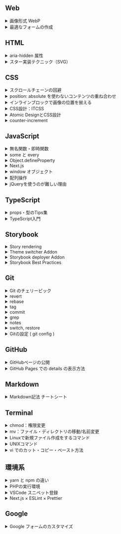 ## Web

<details>

  <summary>画像形式 WebP</summary>

  <div>

- 今までは用途ごとに画像フォーマットの使い分けが必要だったが、WebP でフォーマットを一本化できる
- 対応方法：画像形式を平行サポートする
- 出し分け方法  
  フロント：`<picture>` 要素を使い、 `<source>` に複数形式の画像を指定する  
  サーバーサイド：サーバー側で判断し適切な画像を返す

参考 URL：

- [次世代画像形式の WebP、そして AVIF へ。変わり続ける技術に対応する web 制作の黄金解 - ICS MEDIA](https://ics.media/entry/201001/)

  </div>

</details>

<details>

  <summary>最適なフォームの作成</summary>

  <div>

- `type` 属性でモバイルで最適なキーボードレイアウトが表示されるように伝えることが可能
- `autocomplete` 属性はセクション名を伴うことが可能
- 異なるセクションの場合は、個別にオートコンプリートをすることができる
- `checkValidity()` でフォームが有効化の判断が可能

参考 URL：

- [最適なフォームの作成 | Web | Google Developers](https://developers.google.com/web/fundamentals/design-and-ux/input/forms?hl=ja)

  </div>

</details>

## HTML

<details>
  <summary>aria-hidden 属性</summary>
  <div>

- `aria-hidden="true"` を設定することで、視覚的に非表示になっていないコンテンツを支援技術から外すことができる
- Modal の裏で表示されているコンテンツなどに適用することがある
- 表示すべきコンテンツも含んでしまうため、 `aria-hidden="true"` を `<body>` に指定することは推奨されない

参考 URL：

- [コンテンツの非表示と更新 | Web | Google Developers](https://developers.google.com/web/fundamentals/accessibility/semantics-aria/hiding-and-updating-content?hl=ja#aria-hidden)
- [[aria-hidden="true"] is present on the document<body></body>](https://web.dev/aria-hidden-body/)

  </div>
</details>

<details>
  <summary>スター実装テクニック（SVG）</summary>
  <div>

- アクセシビリティのため、aria-hidden 属性で評価に関する情報を含める
- `<symbol id="name">`, `<use href="#name">` 要素で SVG パスデータの再利用が可能
- `<mask>` を利用して、半透明スターを表現可能

参考 URL：

- [これから実装する人にオススメ！レイティングに使用するスター（星形）を実装する SVG のテクニック | コリス](https://coliss.com/articles/build-websites/operation/work/star-rating-svg-solution.html)

  </div>
</details>

## CSS

<details>

  <summary>スクロールチェーンの回避</summary>

  <div>

- スクロールチェーン：モーダルコンテンツをスクロールし、終わりに到達するとその下のコンテンツのスクロールが始まるような動作
- `overscroll-behavior: auto;`：デフォルトの設定。スクロールチェーンが発生する。
- `overscroll-behavior: contain;`：スクロールを要素の境界内に格納する。
- `overscroll-behavior: none;`：`contain` の動作に加えてページの上部・下部に到達したときのバウンス効果を防ぐ。

参考 URL：

- [CSS でスクロールが連鎖するのを回避する古い方法と overscroll-behavior を使った新しいテクニック | コリス](https://coliss.com/articles/build-websites/operation/css/prevent-scroll-chaining-overscroll-behavior.html)

  </div>

</details>

<details>

  <summary>position: absolute を使わないコンテンツの重ね合わせ</summary>

  <div>

- `display: grid` で要素を重ねることが可能
- `grid-aria: 1/-1;` で二つの要素を同じエリアに配置する

参考 URL：

- [モダン CSS による絶対配置（position: absolute;）の削減 | コリス](https://coliss.com/articles/build-websites/operation/css/less-absolute-positioning-modern-css.html)

  </div>

</details>

<details>
  <summary>インラインブロックで画像の位置を揃える</summary>
  <div>

- `vertical-align` のデフォルト値は `baseline`
- `display: inline-block` で画像を含むコンテンツと文字を含むコンテンツを並べると、画像の下端と文字の下端が揃うように並び、見た目上ずれが発生する

参考 URL：

- [css – インラインブロックを並べて画像を表示するとずれてしまう | memorandum-plus](http://memorandum-plus.com/2018/04/04/css-%E3%82%A4%E3%83%B3%E3%83%A9%E3%82%A4%E3%83%B3%E3%83%96%E3%83%AD%E3%83%83%E3%82%AF%E3%82%92%E4%B8%A6%E3%81%B9%E3%81%A6%E7%94%BB%E5%83%8F%E3%82%92%E8%A1%A8%E7%A4%BA%E3%81%99%E3%82%8B%E3%81%A8/)

  </div>
</details>

<details>
  <summary>CSS設計：ITCSS</summary>
  <div>

- ITCSS：詳細度によって階層（レイヤー）を分けて CSS を管理する設計手法
- クラス名の命名ルールはない

参考 URL：

- [ITCSS を採用して共同開発しやすい CSS 設計を ZOZOTOWN に導入した話 - ZOZO Technologies TECH BLOG](https://techblog.zozo.com/entry/itcss-to-zozotown)

  </div>
</details>

<details>
  <summary>Atomic DesignとCSS設計</summary>
  <div>

- Atomic Design：UI 設計の考え方で、ページを Atoms（原子）の集まりと考える
- Atoms（原子） < Molecules（分子） < Organisms（有機体） < Templates（テンプレート） <div Pages（ページ）のように UI を階層構造で捉える

参考 URL：

- [Atomic Design と CSS 設計 | 第 1 回 Atomic Design とは何か | CodeGrid](https://www.codegrid.net/articles/2017-atomic-design-1/)

  </div>
</details>

<details>

  <summary>counter-increment</summary>

  <div>

- `counter-increment: [名前];` で、CSS で連番を作成することができる。
- リスト毎に値をリセットしたい場合は、親に `counter-reset` を指定すればよい。

```SCSS
// 使用例

.list {
  counter-reset: list;

  &-item {
    counter-increment: list;

    &::before {
      content: list;
    }
  }
}
```

参考 URL：

- [counter-increment - CSS: カスケーディングスタイルシート | MDN](https://developer.mozilla.org/ja/docs/Web/CSS/counter-increment)
- [CSS の counter-increment を使って簡単に自動で連番をつける方法 | ジーニアスブログ – WEB 制作会社ジーニアスウェブのお役立ちブログ](https://www.genius-web.co.jp/blog/web-programming/a-method-of-using-a-css-counter-increment-to-easily-get-a-sequential-number-automatically.html)

  </div>

</details>

## JavaScript

<details>

  <summary>無名関数・即時関数</summary>

  <div>

- 無名関数：関数名のない関数。1 回のみ使用する関数に使う。
- 即時関数：定義してすぐに実行される関数。1 回のみ使用する関数に使う。
  無名関数（アロー）を即時関数で書いた例

```
((a, b) => {
  const sum = a + b;
  console.log(sum);
})(1, 2);
```

参考 URL：

- [JavaScript で即時関数を使う方法【初心者向け】 | TechAcademy マガジン](https://techacademy.jp/magazine/5530)

  </div>

</details>

<details>

  <summary>some と every</summary>

  <div>

- 配列に使えるメソッド (使用例： `arr.every(elem => elem > 0)` )
- `some` : 配列の要素 1 つ以上が条件を満たす場合に `true` を返す
- `every` : 配列のすべての要素が条件を満たす場合に `true` を返す

参考 URL：

- [JavaScript の some と every がすごく便利 - Qiita](https://qiita.com/i_am_master_yoda/items/224ff73443b4566ec8e8)

  </div>

</details>

<details>

  <summary>Object.defineProperty</summary>

  <div>

- オブジェクトのプロパティを明示的に追加・変更することができる
- 代入でのプロパティ追加の場合、値の変更が可能だが `Object.defineProperty()` で追加した値は不変となる（ default では ）
- `get` : プロパティにアクセスすると、引数無しでこの関数が呼ばれる。戻り値はプロパティの値として使われる

参考 URL：

- [Object.defineProperty() - JavaScript | MDN](https://developer.mozilla.org/ja/docs/Web/JavaScript/Reference/Global_Objects/Object/defineProperty)

  </div>

</details>

<details>
  <summary>Next.js</summary>
  <div>

- `npx create-next-app` or `yarn create next-app` で Next.js アプリが簡単に作成できる
- pages ディレクトリの構成と対応する形でページが作成される

参考 URL：

- [はじめに | Next.js](https://nextjs-ja-translation-docs.vercel.app/docs/getting-started)

  </div>
</details>

<details>
  <summary>window オブジェクト</summary>
  <div>

- window は画面の DOM 全体を収める：画面内の要素はなんでもアクセスできる
- window はスクリプトを実行するウィンドウ：グローバル変数は window の変数として定義される。script で定義される内容はグローバル変数として定義される？
- window は省略して書くことが可能：`window.document` も `document` も同じ

参考 URL：

- [Window - Web API | MDN](https://developer.mozilla.org/ja/docs/Web/API/Window)
- [【JavaScript】Window オブジェクトって結局何なの...?](https://tektektech.com/what-is-window-object/)

  </div>
</details>

<details>

  <summary>配列操作</summary>

  <div>

- `reverse` メソッドで、配列を逆順にする事が可能
- `Array.from` でオブジェクトを配列に直すことが簡単にできる。

例

```JavaScript
    var friends = [
        { name: 'John', age: 22 },
        { name: 'Peter', age: 23 },
        { name: 'Mark', age: 24 },
    ]

    var friendsNames = Array.from(friends, ({name}) => name);
    console.log(friendsNames); // ["John", "Peter", "Mark"]
```

参考 URL：

- [JavaScript の配列操作に役立つ 13 のヒントとトリック - Qiita](https://qiita.com/rana_kualu/items/24e5b6009ad831102db4)

  </div>

</details>

<details>

  <summary>jQueryを使うのが難しい理由</summary>

  <div>

- 保守が必要：古い jQuery は脆弱性を持つこともあり、最新に保たれるよう定期的にコードを更新していく必要がある
- 速度：script タグの呼び出し完了を待つことで、遅延が発生する
  ユーザーを待たせないように読み込み順序のコントロールが必要

※jQuery 自体が悪ではないが、jQuery を選択するメリットは今や少ない

参考 URL：

- [そろそろなぜ jQuery を使うのが難しいのかをちゃんとまとめようと思う。｜榊原昌彦｜ note](https://note.com/rdlabo/n/ndfe07e0c0bcb)

  </div>

</details>

## TypeScript

<details>

  <summary>props・型のTips集</summary>

  <div>

- `React.ComponentProps` : 対象のコンポーネントの props の型を取得できる

参考 URL：

- [React + TypeScript で props と型を便利に扱う Tips 集](https://zenn.dev/so_nishimura/articles/e9afde3b7dc779)

  </div>

</details>

<details>

  <summary>TypeScript入門</summary>

  <div>

- 変数、関数、引数等の後ろに `:型名` を指定することで型宣言が可能
- `<型名> 値` `値 as 型名` の記述で型アサーションを使用し、型が不明な値に型付けが可能
- `Foo<S, T>` のような書き方で、型定義の中で `< >` で囲った名前を型変数として使うことができる

※勉強中

参考 URL：

- [とほほの TypeScript 入門 - とほほの WWW 入門](https://www.tohoho-web.com/ex/typescript.html)
- [TypeScript の型入門 - Qiita](https://qiita.com/uhyo/items/e2fdef2d3236b9bfe74a)

  </div>

</details>

## Storybook

<details>
  <summary>Story rendering</summary>
  <div>

- `.storybook/preview-head.html` を使えば、iframe の書き換えが可能？（調査中）

参考 URL：

- [Story rendering](https://storybook.js.org/docs/react/configure/story-rendering#adding-to-head/)

  </div>
</details>

<details>
  <summary>Theme switcher Addon</summary>
  <div>

- Storybook のテーマの切り替え（任意の要素のクラスの切り替え）ができる

参考 URL：

- [Theme switcher Addon | Storybook](https://storybook.js.org/addons/storybook-addon-themes)

  </div>
</details>

<details>
  <summary>Storybook deployer Addon</summary>
  <div>

- Storybook を github pages や S3 に簡単にデプロイできるようになる
- オプションで細かい指定も可能（現在はデプロイ時のディレクトリ名のみ指定している）

参考 URL：

- [Storybook Deployer](https://github.com/storybookjs/storybook-deployer)

  </div>
</details>

<details>

  <summary>Storybook Best Practices</summary>

  <div>

- コンポーネント毎に 1 つの Storybook ファイルを置き、Default, Playground, その他各ステータスのストーリー含める

※勉強中

参考 URL：

- [10 Storybook Best Practices | Better Programming](https://betterprogramming.pub/10-storybooks-best-practices-ad5fec0f145a)

  </div>

</details>

## Git

<details>
  <summary>Git のチェリーピック</summary>
  <div>

- 任意のコミットだけを別のブランチに適用することができる

参考 URL：

- [Git のチェリーピック | Atlassian Git Tutorial](https://www.atlassian.com/ja/git/tutorials/cherry-pick)
※分かりやすいサイトがあれば更新したい

  </div>
</details>

<details>
  <summary>revert</summary>
  <div>

- 特定のコミットを打ち消すことができる
- 新しくコミットを追加するため、コミットの履歴は残る

参考 URL：

- [revert ｜サル先生の Git 入門【プロジェクト管理ツール Backlog】](https://backlog.com/ja/git-tutorial/stepup/29/)

  </div>
</details>

<details>
  <summary>rebase</summary>
  <div>

- コミットをまとめることができる
- リベースはブランチの統合が可能（マージ同様）
- コミット履歴を整理することができる
- 履歴の破壊をするため、リモートブランチの操作はご法度

参考 URL：

- [rebase -i でコミットをまとめる｜サル先生の Git 入門【プロジェクト管理ツール Backlog】](https://backlog.com/ja/git-tutorial/stepup/32/)
- [マージとリベース | Atlassian Git Tutorial](https://www.atlassian.com/ja/git/tutorials/merging-vs-rebasing)

  </div>
</details>

<details>
  <summary>tag</summary>
  <div>

- コミットを参照しやすくするため、分かりやすい名前（タグ）を付けることができる

参考 URL：

- [タグ｜サル先生の Git 入門【プロジェクト管理ツール Backlog】](https://backlog.com/ja/git-tutorial/stepup/17/)

  </div>

</details>

<details>
  <summary>commit</summary>
  <div>

- `--amend` のオプションをつけることで、直前のコミットの内容を変更することが可能
- `git add` の後に `git commit --amend` を実行すると、コミットメッセージだけでなく、コミットに含む変更内容も変わる

参考 URL：

- [commit --amend ｜サル先生の Git 入門【プロジェクト管理ツール Backlog】](https://backlog.com/ja/git-tutorial/stepup/28/)

    </div>
  </details>

<details>
  <summary>grep</summary>
  <div>

- Git リポジトリ内の検索コマンド
- `-n` オプションで行数表示、`-E` で正規表現での検索などが可能

参考 URL：

- [Git リポジトリ内を grep する git grep はシンプルで超便利 | DevelopersIO](https://dev.classmethod.jp/articles/useful-git-grep-command/#%E3%83%95%E3%82%A1%E3%82%A4%E3%83%AB%E5%90%8D%E3%81%AE%E4%B8%80%E8%A6%A7%E3%82%92%E8%AA%BF%E3%81%B9%E3%81%9F%E3%81%84)

  </div>
</details>

<details>
  <summary>notes</summary>
  <div>

- `git notes` で git のコミットに Notes を追加できる
  ※利点はまだよくわかってない

参考 URL：

- [Git - git-notes Documentation](https://git-scm.com/docs/git-notes)

  </div>
</details>

<details>
  <summary>switch, restore</summary>
  <div>

- `git switch -c [branch-name]` で `git checkout -b [branch-name]` 同様に新規のブランチの作成＋切り替えができる
- `git add` 後に `git restore --staged [変更したファイル]` を実行すると、`git reset` 同様に add 前の状態に戻せる

参考 URL：

- [git checkout の代替としてリリースされた git switch と git restore - kakakakakku blog](https://kakakakakku.hatenablog.com/entry/2020/04/08/151627)

  </div>
</details>

<details>

  <summary>Gitの設定 ( git config ) </summary>

  <div>

- `git config <name> <value>` で各項目の設定を変更できる
- デフォルトでは、 local の設定が変更される

※人と作業するとき、`user.name` が設定されていないと宜しくなさそうなので慌てて調べた

参考 URL：

- [Git の設定を git config で確認・変更 | note.nkmk.me](https://note.nkmk.me/git-config-setting/)

  </div>

</details>

## GitHub

<details>
  <summary>GitHubページの公開</summary>
  <div>

- Settings の Pages からページの公開を選択することができる
- 基本的には index.html が公開される。ない場合は README が公開される
  ※README.md が index.html より優先されるとの記事があったが、自分は index.html が優先されていた（2021/08/25 時点）

参考 URL：

- [Configuring a publishing source for your GitHub Pages site - GitHub Docs](https://docs.github.com/en/pages/getting-started-with-github-pages/configuring-a-publishing-source-for-your-github-pages-site)

  </div>
</details>

<details>

  <summary>GitHub Pages での details の表示方法</summary>

  <div>

- `_config.yml` ファイルを追加し、`markdown: CommonMarkGhPages` の記述をすることで、適切に表示されるようになる

参考 URL：

- [GitHub Pages で Markdown の`<details>`内要素がパースされない - Qiita](https://qiita.com/eggplants/items/673aba3637748346797c)

  </div>

</details>

## Markdown

<details>
  <summary>Markdown記法 チートシート</summary>
  <div>

- 「折りたたみ」は `<details>` と `<summary>` で表現可能

```HTML
<details><summary>表示される部分</summary>本文</details>
```

参考 URL：

- [Markdown 記法 チートシート - Qiita](https://qiita.com/Qiita/items/c686397e4a0f4f11683d#details---%E6%8A%98%E3%82%8A%E3%81%9F%E3%81%9F%E3%81%BF)

  </div>
</details>

## Terminal

<details>

  <summary>chmod：権限変更</summary>

  <div>

- `ls -l`：カレントディレクトリ内のファイル・ディレクトリの情報の確認  
  `ls -la` コマンドでは、隠しファイルを含めた確認が可能
- `-rw-r--r--` 、 `drwxr-xr-x` などがパーミッションを表す
- 1 文字目：ファイル種別 ( `-` : ファイル `d` : ディレクトリ `l` : シンポリックリンク )
- 2-4 文字目：ファイル所有者の権限 ( `r` : 読み取り `w` : 書き込み `x` : 実行 )
- 5-7 文字目：ファイルの所有グループの権限
- 8-10 文字目：その他の権限
- `chmod モード 対象ファイル名` でパーミッションの変更が可能  
  例）`chmod 764 hoge.txt` : hoge.txt に対して `-rwxrw-r--` の権限を付与する  
   | モード(数字) | モード(アルファベット) | 権限 |
  | ------------ | ---------------------- | -------- |
  | 4 | r | 読み取り |
  | 2 | w | 書き込み |
  | 1 | x | 実行 |
  モード(数字)の合計値が、「所有者」「所有グループ」「その他」への権限を表す。

参考 URL：

- [Linux の権限確認と変更(chmod)（超初心者向け） - Qiita](https://qiita.com/shisama/items/5f4c4fa768642aad9e06)

  </div>

</details>

<details>

  <summary>mv：ファイル・ディレクトリの移動/名前変更</summary>

  <div>

- `mv <現在のファイル/ディレクトリ名> <変更後のファイル/ディレクトリ名>` でファイル・ディレクトリの移動と名称変更が可能
- 移動先のディレクトリが存在しない場合、ディレクトリ移動ではなくファイル名変更が行われる
- `-i` オプションで、ファイル上書き時に確認メッセージを表示する

参考 URL：

- [【Linux コマンド】mv でファイル・ディレクトリを移動する方法 | 侍エンジニアブログ](https://www.sejuku.net/blog/49611)

  </div>

</details>

<details>
  <summary>Linuxで新規ファイル作成をするコマンド</summary>
  <div>

- `touch <ファイル名>` でファイル作成が可能
- `vi <ファイル名>` でファイルを vi で新規作成し、編集することが可能

参考 URL：

- [【touch】Linux で新規ファイル作成をするコマンド | UX MILK](https://uxmilk.jp/8395)

  </div>
</details>

<details>
  <summary>UNIXコマンド</summary>
  <div>

- `pwd`：現在の作業ディレクトリをプリントする
- `~`：ホームディレクトリを表す

参考 URL：

- [UNIX コマンドの使い方](http://psa2.kuciv.kyoto-u.ac.jp/staff/susaki/command/c_cd.html)

  </div>
</details>

<details>

  <summary>vi でのカット・コピー・ペースト方法</summary>

  <div>

- カット：`d` `d` のコマンドを打つと 1 行カット
- コピー：`y` `y` のコマンドを打つと 1 行コピー
- ペースト：`p` のコマンドを打つとペースト
- `p` の前に数字を入力するとコマンドを複数回呼び出せる（2 回ペーストなど）

参考 URL：

- [Vi (Vim) 超入門：第 3 回 Vi でカット・コピー・ペースト機能を用いて編集する](https://www.hpc.co.jp/support/hello_vi_03/)

  </div>

</details>

## 環境系

<details>

  <summary>yarn と npm の違い</summary>

  <div>

- npm が先発のパッケージマネージャー。npm 公式。
- yarn は npm のパフォーマンス・セキュリティ問題解決のために開発された。
- npm は Node.js に同梱されインストールされる。
- 比較記事だと yarn の方が優勢のようだが、 npm もパフォーマンスは改善されてきているらしい。

参考 URL：

- [npm と yarn と pnpm の違い 2021](https://zenn.dev/hibikine/articles/27621a7f95e761)
- [【JS】yarn の長所と yarn から npm に戻ってきた理由 | JavaScript に関するお知らせ](https://jsnotice.com/posts/2020-09-02/index.html)

  </div>

</details>

<details>
  <summary>PHPの実行環境</summary>
  <div>

- PHP は、モジュール版と CGI 版の二種がありどちらかの実行環境が必要
- Apache：PHP モジュールを読み込み、PHP を実行する
- nginx + PHP-FPM：FastCGI を通して PHP を実行する

参考 URL：

- [nginx と PHP-FPM の仕組みをちゃんと理解しながら PHP の実行環境を構築する - Qiita](https://qiita.com/kotarella1110/items/634f6fafeb33ae0f51dc)

  </div>
</details>

<details>
  <summary>VSCode スニペット登録</summary>
  <div>

- markdown のスニペットはデフォルトで無効
- ユーザー設定で `"[markdown]": { "editor.quickSuggestions": true }` の設定を行う
- ファイル > ユーザー設定 > ユーザースニペット から任意の拡張子のファイルに対しスニペットを登録する

参考 URL：

- [Visual Studio Code で markdown のスニペットを登録する | コーヒー飲みながら仕事したい](https://coffee-nominagara.com/2019-01-25-094628)
- [VsCode のスニペットのススメ - Qiita](https://qiita.com/xx2xyyy/items/fd333368db548167f15a)

  </div>
</details>

<details>

  <summary>Next.js × ESLint × Prettier</summary>

  <div>

- ESLint：構文解析を行う。Next.js で `<img>` を使用するとエラーになるなど。
- Prettier：コード整形を行う。
- スタイルファイルの構文解析は `ESLint` で行う

参考 URL：

- [Next.js (TypeScript) に ESLint と Prettier を導入し、コードを綺麗に保とう | fwywd（フュード）](https://fwywd.com/tech/next-eslint-prettier)

  </div>

</details>

## Google

<details>

  <summary>Google フォームのカスタマイズ</summary>

  <div>

- 通常のサイトのフォームと、内容の同じ Google フォームを作成することで、サイトの見た目で Google フォームに結果を送信させる事が可能
- Google フォームの `action`, `name` を連携させれば OK

※集計などが楽になると思われる

参考 URL：

- [Google フォームを自在にカスタマイズする - Qiita](https://qiita.com/sotatakahashi/items/fa077cbf820faca30598)

  </div>

</details>
